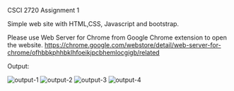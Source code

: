 CSCI 2720 Assignment 1

Simple web site with HTML,CSS, Javascript and bootstrap.

Please use Web Server for Chrome from Google Chrome extension to open the website.
https://chrome.google.com/webstore/detail/web-server-for-chrome/ofhbbkphhbklhfoeikjpcbhemlocgigb/related

Output:

![output-1](https://user-images.githubusercontent.com/60846680/160234897-7e34a9f2-4bc5-467a-94d8-a015a0bdf089.jpg)
![output-2](https://user-images.githubusercontent.com/60846680/160234907-62274e34-d54e-4646-a89c-72bff177da08.jpg)
![output-3](https://user-images.githubusercontent.com/60846680/160234910-e900bb40-6a26-438a-9415-b8aadf3e6087.jpg)
![output-4](https://user-images.githubusercontent.com/60846680/160234912-61095c70-83d0-48cf-83f4-8c7de7d9d6f2.jpg)
